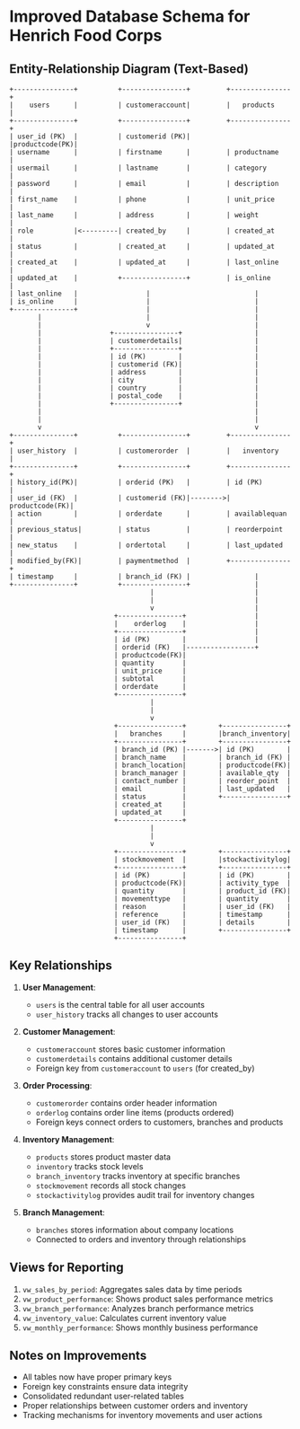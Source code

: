 # Improved Database Schema for Henrich Food Corps

## Entity-Relationship Diagram (Text-Based)

```
+---------------+          +----------------+         +---------------+
|    users      |          | customeraccount|         |   products    |
+---------------+          +----------------+         +---------------+
| user_id (PK)  |          | customerid (PK)|         |productcode(PK)|
| username      |          | firstname      |         | productname   |
| usermail      |          | lastname       |         | category      |
| password      |          | email          |         | description   |
| first_name    |          | phone          |         | unit_price    |
| last_name     |          | address        |         | weight        |
| role          |<---------| created_by     |         | created_at    |
| status        |          | created_at     |         | updated_at    |
| created_at    |          | updated_at     |         | last_online   |
| updated_at    |          +----------------+         | is_online     |
| last_online   |                 |                          |
| is_online     |                 |                          |
+---------------+                 |                          |
       |                          |                          |
       |                          v                          |
       |                 +----------------+                  |
       |                 | customerdetails|                  |
       |                 +----------------+                  |
       |                 | id (PK)        |                  |
       |                 | customerid (FK)|                  |
       |                 | address        |                  |
       |                 | city           |                  |
       |                 | country        |                  |
       |                 | postal_code    |                  |
       |                 +----------------+                  |
       |                                                     |
       |                                                     |
       v                                                     v
+---------------+          +----------------+         +---------------+
| user_history  |          | customerorder  |         |   inventory   |
+---------------+          +----------------+         +---------------+
| history_id(PK)|          | orderid (PK)   |         | id (PK)       |
| user_id (FK)  |          | customerid (FK)|-------->| productcode(FK)|
| action        |          | orderdate      |         | availablequan |
| previous_status|         | status         |         | reorderpoint  |
| new_status    |          | ordertotal     |         | last_updated  |
| modified_by(FK)|         | paymentmethod  |         +---------------+
| timestamp     |          | branch_id (FK) |                |
+---------------+          +----------------+                |
                                   |                         |
                                   |                         |
                                   v                         |
                          +----------------+                 |
                          |    orderlog    |                 |
                          +----------------+                 |
                          | id (PK)        |                 |
                          | orderid (FK)   |-----------------+
                          | productcode(FK)|
                          | quantity       |
                          | unit_price     |
                          | subtotal       |
                          | orderdate      |
                          +----------------+
                                   |
                                   |
                                   v
                          +----------------+        +----------------+
                          |   branches     |        |branch_inventory|
                          +----------------+        +----------------+
                          | branch_id (PK) |------->| id (PK)        |
                          | branch_name    |        | branch_id (FK) |
                          | branch_location|        | productcode(FK)|
                          | branch_manager |        | available_qty  |
                          | contact_number |        | reorder_point  |
                          | email          |        | last_updated   |
                          | status         |        +----------------+
                          | created_at     |
                          | updated_at     |
                          +----------------+
                                   |
                                   |
                                   v
                          +----------------+        +----------------+
                          | stockmovement  |        |stockactivitylog|
                          +----------------+        +----------------+
                          | id (PK)        |        | id (PK)        |
                          | productcode(FK)|        | activity_type  |
                          | quantity       |        | product_id (FK)|
                          | movementtype   |        | quantity       |
                          | reason         |        | user_id (FK)   |
                          | reference      |        | timestamp      |
                          | user_id (FK)   |        | details        |
                          | timestamp      |        +----------------+
                          +----------------+
```

## Key Relationships

1. **User Management**:
   - `users` is the central table for all user accounts
   - `user_history` tracks all changes to user accounts

2. **Customer Management**:
   - `customeraccount` stores basic customer information
   - `customerdetails` contains additional customer details
   - Foreign key from `customeraccount` to `users` (for created_by)

3. **Order Processing**:
   - `customerorder` contains order header information
   - `orderlog` contains order line items (products ordered)
   - Foreign keys connect orders to customers, branches and products

4. **Inventory Management**:
   - `products` stores product master data
   - `inventory` tracks stock levels
   - `branch_inventory` tracks inventory at specific branches
   - `stockmovement` records all stock changes
   - `stockactivitylog` provides audit trail for inventory changes

5. **Branch Management**:
   - `branches` stores information about company locations
   - Connected to orders and inventory through relationships

## Views for Reporting

1. `vw_sales_by_period`: Aggregates sales data by time periods
2. `vw_product_performance`: Shows product sales performance metrics
3. `vw_branch_performance`: Analyzes branch performance metrics
4. `vw_inventory_value`: Calculates current inventory value
5. `vw_monthly_performance`: Shows monthly business performance

## Notes on Improvements

- All tables now have proper primary keys
- Foreign key constraints ensure data integrity
- Consolidated redundant user-related tables
- Proper relationships between customer orders and inventory
- Tracking mechanisms for inventory movements and user actions 